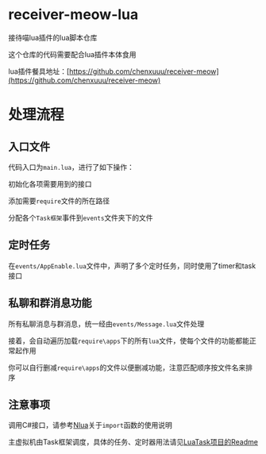 # receiver-meow-lua

接待喵lua插件的lua脚本仓库

这个仓库的代码需要配合lua插件本体食用

lua插件餐具地址：[https://github.com/chenxuuu/receiver-meow](https://github.com/chenxuuu/receiver-meow)

# 处理流程

## 入口文件

代码入口为`main.lua`，进行了如下操作：

初始化各项需要用到的接口

添加需要`require`文件的所在路径

分配各个`Task框架`事件到`events`文件夹下的文件

## 定时任务

在`events/AppEnable.lua`文件中，声明了多个定时任务，同时使用了timer和task接口

## 私聊和群消息功能

所有私聊消息与群消息，统一经由`events/Message.lua`文件处理

接着，会自动遍历加载`require\apps`下的所有`lua`文件，使每个文件的功能都能正常起作用

你可以自行删减`require\apps`的文件以便删减功能，注意匹配顺序按文件名来排序

## 注意事项

调用C#接口，请参考[Nlua](https://github.com/NLua/NLua/)关于`import`函数的使用说明

主虚拟机由Task框架调度，具体的任务、定时器用法请见[LuaTask项目的Readme](https://github.com/chenxuuu/LuaTask-csharp)
